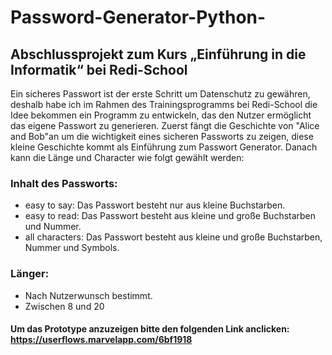 # Password-Generator-Python-
## Abschlussprojekt zum Kurs „Einführung in die Informatik“ bei Redi-School
Ein sicheres Passwort ist der erste Schritt um Datenschutz zu gewähren, deshalb habe ich im Rahmen des Trainingsprogramms bei Redi-School die Idee bekommen ein Programm zu entwickeln, das den Nutzer ermöglicht das eigene Passwort zu generieren.
Zuerst fängt die Geschichte von "Alice and Bob"an um die wichtigkeit eines sicheren Passworts zu zeigen, diese kleine Geschichte kommt als Einführung zum Passwort Generator. Danach kann die Länge und Character wie folgt gewählt werden:
### Inhalt des Passworts:
- easy to say: Das Passwort besteht nur aus kleine Buchstarben.
- easy to read: Das Passwort besteht aus kleine und große Buchstarben und Nummer.
- all characters: Das Passwort besteht aus kleine und große Buchstarben, Nummer und Symbols.
### Länger:
- Nach Nutzerwunsch bestimmt.
- Zwischen 8 und 20

#### Um das Prototype anzuzeigen bitte den folgenden Link anclicken: https://userflows.marvelapp.com/6bf1918
